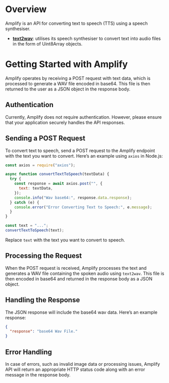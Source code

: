 # Overview

Amplify is an API for converting text to speech (TTS) using a speech synthesiser.

- [**text2wav**](https://www.npmjs.com/package/text2wav): utilises its speech synthesiser to convert text into audio files in the form of Uint8Array objects.

# Getting Started with Amplify

Amplify operates by receiving a POST request with text data, which is processed to generate a WAV file encoded in base64. This file is then returned to the user as a JSON object in the response body.

## Authentication

Currently, Amplify does not require authentication. However, please ensure that your application securely handles the API responses.

## Sending a POST Request

To convert text to speech, send a POST request to the Amplify endpoint with the text you want to convert. Here’s an example using `axios` in Node.js:

```javascript
const axios = require("axios");

async function convertTextToSpeech(textData) {
  try {
    const response = await axios.post("", {
      text: textData,
    });
    console.info("Wav base64:", response.data.response);
  } catch (e) {
    console.error("Error Converting Text to Speech:", e.message);
  }
}

const text = "...";
convertTextToSpeech(text);
```

Replace `text` with the text you want to convert to speech.

## Processing the Request

When the POST request is received, Amplify processes the text and generates a WAV file containing the spoken audio using `text2wav`. This file is then encoded in base64 and returned in the response body as a JSON object.

## Handling the Response

The JSON response will include the base64 wav data. Here’s an example response:

```json
{
  "response": "base64 Wav File."
}
```

## Error Handling

In case of errors, such as invalid image data or processing issues, Amplify API will return an appropriate HTTP status code along with an error message in the response body.
